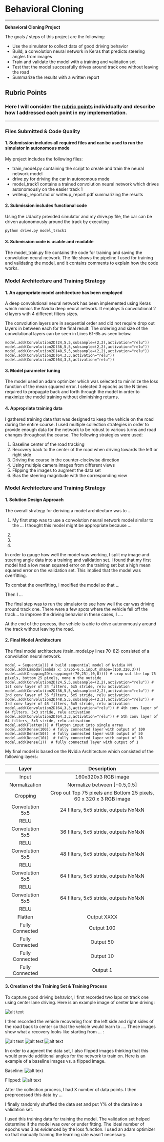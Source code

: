 # **Behavioral Cloning**

---

**Behavioral Cloning Project**

The goals / steps of this project are the following:
* Use the simulator to collect data of good driving behavior
* Build, a convolution neural network in Keras that predicts steering angles from images
* Train and validate the model with a training and validation set
* Test that the model successfully drives around track one without leaving the road
* Summarize the results with a written report


[//]: # (Image References)

[image1]: ./examples/placeholder.png "Model Visualization"
[image2]: ./examples/placeholder.png "Center Lane Driving"
[image3]: ./examples/placeholder_small.png "Recovery Image"
[image4]: ./examples/placeholder_small.png "Recovery Image"
[image5]: ./examples/placeholder_small.png "Recovery Image"
[image6]: ./examples/baseline_img.jpg "Baseline Image"
[image7]: ./examples/flipped_img.jpg "Flipped Image"

## Rubric Points
### Here I will consider the [rubric points](https://review.udacity.com/#!/rubrics/432/view) individually and describe how I addressed each point in my implementation.  

---
### Files Submitted & Code Quality

#### 1. Submission includes all required files and can be used to run the simulator in autonomous mode

My project includes the following files:
* train_model.py containing the script to create and train the neural network model
* drive.py for driving the car in autonomous mode
* model_track1 contains a trained convolution neural network which drives autonomously on the easier track 1
* writeup_report.md or writeup_report.pdf summarizing the results

#### 2. Submission includes functional code
Using the Udacity provided simulator and my drive.py file, the car can be driven autonomously around the track by executing
```sh
python drive.py model_track1
```

#### 3. Submission code is usable and readable

The model_train.py file contains the code for training and saving the convolution neural network. The file shows the pipeline I used for training and validating the model, and it contains comments to explain how the code works.

### Model Architecture and Training Strategy

#### 1. An appropriate model architecture has been employed

A deep convolutional neural network has been implemented using Keras which mimics the Nvidia deep neural network. It employs 5 convolutional 2 d layers with 4 different filters sizes.

The convolution layers are in sequential order and did not require drop out layers in between each for the final result. The ordering and size of the convolutional layers can be seen in Lines 61-65 as seen below.

```
model.add(Convolution2D(24,5,5,subsample=(2,2),activation="relu"))
model.add(Convolution2D(36,5,5,subsample=(2,2),activation="relu"))
model.add(Convolution2D(48,5,5,subsample=(2,2),activation="relu"))
model.add(Convolution2D(64,3,3,activation="relu"))
model.add(Convolution2D(64,3,3,activation="relu"))
```

#### 3. Model parameter tuning

The model used an adam optimizer which was selected to minimize the loss function of the mean squared error. I selected 3 epochs as the N times required to propagate back and forth through the model in order to maximize the model training without diminishing returns.

#### 4. Appropriate training data

I gathered training data that was designed to keep the vehicle on the road during the entire course. I used multiple collection strategies in order to provide enough data for the network to be robust to various turns and road changes throughout the course.
The following strategies were used:
1. Baseline center of the road tracking
2. Recovery back to the center of the road when driving towards the left or right side
3. Driving the course in the counter-clockwise direction
4. Using multiple camera images from different views
5. Flipping the images to augment the data set
6. Bias the steering magnitude with the corresponding view

### Model Architecture and Training Strategy

#### 1. Solution Design Approach

The overall strategy for deriving a model architecture was to ...

1. My first step was to use a convolution neural network model similar to the ... I thought this model might be appropriate because ...

2.

3.

4.

In order to gauge how well the model was working, I split my image and steering angle data into a training and validation set. I found that my first model had a low mean squared error on the training set but a high mean squared error on the validation set. This implied that the model was overfitting.

To combat the overfitting, I modified the model so that ...

Then I ...

The final step was to run the simulator to see how well the car was driving around track one. There were a few spots where the vehicle fell off the track... to improve the driving behavior in these cases, I ....

At the end of the process, the vehicle is able to drive autonomously around the track without leaving the road.

#### 2. Final Model Architecture

The final model architecture (train_model.py lines 70-82) consisted of a convolution neural network.

```
model = Sequential() # build sequential model of Nvidia NN
model.add(Lambda(lambda x: x/255-0.5,input_shape=(160,320,3)))
model.add(Cropping2D(cropping=((70,25),(0,0)))) # crop out the top 75 pixels, bottom 25 pixels, none n the outside
model.add(Convolution2D(24,5,5,subsample=(2,2),activation="relu")) # 1st conv layer of 24 filters, 5x5 stride, relu activation
model.add(Convolution2D(36,5,5,subsample=(2,2),activation="relu")) # 2nd conv layer of 36 filters, 5x5 stride, relu activation
model.add(Convolution2D(48,5,5,subsample=(2,2),activation="relu")) # 3rd conv layer of 48 filters, 5x5 stride, relu activation
model.add(Convolution2D(64,3,3,activation="relu")) # 4th conv layer of 64 filters, 3x3 stride, relu activation
model.add(Convolution2D(64,3,3,activation="relu")) # 5th conv layer of 64 filters, 3x3 stride, relu activation
model.add(Flatten()) # flatten input into single array
model.add(Dense(100)) # fully connected layer with output of 100
model.add(Dense(50))  # fully connected layer with output of 50
model.add(Dense(10))  # fully connected layer with output of 10
model.add(Dense(1))	 # fully connected layer with output of 1
```


My final model is based on the Nvidia Architecture which consisted of the following layers:

| Layer         		|     Description	        					|
|:---------------------:|:---------------------------------------------:|
| Input         		| 160x320x3 RGB  image   							|
| Normalization     | Normalize between [-0.5,0.5]							|
| Cropping     | Crop out Top 75 pixels and Bottom 25 pixels, 60 x 320 x 3 RGB image	|
| Convolution 5x5     	| 24 filters, 5x5 stride, outputs NxNxN |
| RELU					|												|
| Convolution 5x5     	| 36 filters, 5x5 stride, outputs NxNxN |
| RELU					|												|
| Convolution 5x5     	| 48 filters, 5x5 stride, outputs NxNxN |
| RELU					|												|
| Convolution 5x5     	| 64 filters, 5x5 stride, outputs NxNxN |
| RELU					|												|
| Convolution 5x5     	| 64 filters, 5x5 stride, outputs NxNxN |
| RELU					|												|
| Flatten				|     Output XXXX   									|
|	Fully Connected					|		Output 100										|
|	Fully Connected					|					Output 50							|
|	Fully Connected					|					Output 10							|
|	Fully Connected					|					Output 1						|

#### 3. Creation of the Training Set & Training Process

To capture good driving behavior, I first recorded two laps on track one using center lane driving. Here is an example image of center lane driving:

![alt text][image2]

I then recorded the vehicle recovering from the left side and right sides of the road back to center so that the vehicle would learn to .... These images show what a recovery looks like starting from ... :

![alt text][image3]
![alt text][image4]
![alt text][image5]

In order to augment the data set, I also flipped images thinking that this would provide additional angles for the network to train on. Here is an example of a baseline images vs. a flipped image.

Baseline:
![alt text][image6]

Flipped:
![alt text][image7]


After the collection process, I had X number of data points. I then preprocessed this data by ...

I finally randomly shuffled the data set and put Y% of the data into a validation set.

I used this training data for training the model. The validation set helped determine if the model was over or under fitting. The ideal number of epochs was 3 as evidenced by the loss function. I used an adam optimizer so that manually training the learning rate wasn't necessary.
